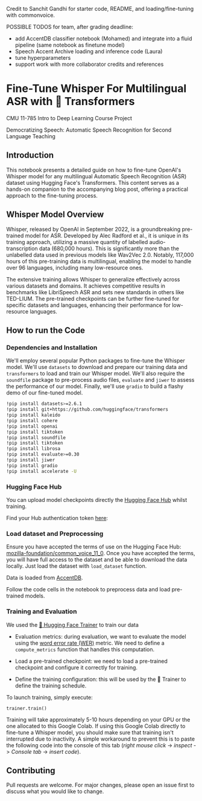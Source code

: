 Credit to Sanchit Gandhi for starter code, README, and loading/fine-tuning with commonvoice.

POSSIBLE TODOS for team, after grading deadline:
- add AccentDB classifier notebook (Mohamed) and integrate into a fluid pipeline (same notebook as finetune model)
- Speech Accent Archive loading and inference code (Laura)
- tune hyperparameters
- support work with more collaborator credits and references

# Fine-Tune Whisper For Multilingual ASR with 🤗 Transformers

CMU 11-785 Intro to Deep Learning Course Project

Democratizing Speech: Automatic Speech Recognition for Second Language Teaching

## Introduction

This notebook presents a detailed guide on how to fine-tune OpenAI's Whisper model for any multilingual Automatic Speech Recognition (ASR) dataset using Hugging Face's Transformers. This content serves as a hands-on companion to the accompanying blog post, offering a practical approach to the fine-tuning process.

## Whisper Model Overview

Whisper, released by OpenAI in September 2022, is a groundbreaking pre-trained model for ASR. Developed by Alec Radford et al., it is unique in its training approach, utilizing a massive quantity of labelled audio-transcription data (680,000 hours). This is significantly more than the unlabelled data used in previous models like Wav2Vec 2.0. Notably, 117,000 hours of this pre-training data is multilingual, enabling the model to handle over 96 languages, including many low-resource ones.

The extensive training allows Whisper to generalize effectively across various datasets and domains. It achieves competitive results in benchmarks like LibriSpeech ASR and sets new standards in others like TED-LIUM. The pre-trained checkpoints can be further fine-tuned for specific datasets and languages, enhancing their performance for low-resource languages.

## How to run the Code

### Dependencies and Installation

We'll employ several popular Python packages to fine-tune the Whisper model.
We'll use `datasets` to download and prepare our training data and
`transformers` to load and train our Whisper model. We'll also require
the `soundfile` package to pre-process audio files, `evaluate` and `jiwer` to
assess the performance of our model. Finally, we'll
use `gradio` to build a flashy demo of our fine-tuned model.

```bash
!pip install datasets>=2.6.1
!pip install git+https://github.com/huggingface/transformers
!pip install kaleido
!pip install cohere
!pip install openai
!pip install tiktoken
!pip install soundfile
!pip install tiktoken
!pip install librosa
!pip install evaluate>=0.30
!pip install jiwer
!pip install gradio
!pip install accelerate -U
```

### Hugging Face Hub

You can upload model checkpoints directly the [Hugging Face Hub](https://huggingface.co/)
whilst training. 

Find your Hub authentication token [here](https://huggingface.co/settings/tokens):

### Load dataset and Preprocessing

Ensure you have accepted the terms of use on the Hugging Face Hub: [mozilla-foundation/common_voice_11_0](https://huggingface.co/datasets/mozilla-foundation/common_voice_11_0). Once you have accepted the terms, you will have full access to the dataset and be able to download the data locally. Just load the dataset with `load_dataset` function. 

Data is loaded from [AccentDB](https://github.com/AccentDB/code).

Follow the code cells in the notebook to preprocess data and load pre-trained models.

### Training and Evaluation

We used the [🤗 Hugging Face  Trainer](https://huggingface.co/transformers/master/main_classes/trainer.html?highlight=trainer) to train our data

- Evaluation metrics: during evaluation, we want to evaluate the model using the [word error rate (WER)](https://huggingface.co/metrics/wer) metric. We need to define a `compute_metrics` function that handles this computation.

- Load a pre-trained checkpoint: we need to load a pre-trained checkpoint and configure it correctly for training.

- Define the training configuration: this will be used by the 🤗 Trainer to define the training schedule.

To launch training, simply execute:

```
trainer.train()
```

Training will take approximately 5-10 hours depending on your GPU or the one
allocated to this Google Colab. If using this Google Colab directly to
fine-tune a Whisper model, you should make sure that training isn't
interrupted due to inactivity. A simple workaround to prevent this is
to paste the following code into the console of this tab (_right mouse click_
-> _inspect_ -> _Console tab_ -> _insert code_).

## Contributing

Pull requests are welcome. For major changes, please open an issue first
to discuss what you would like to change.
